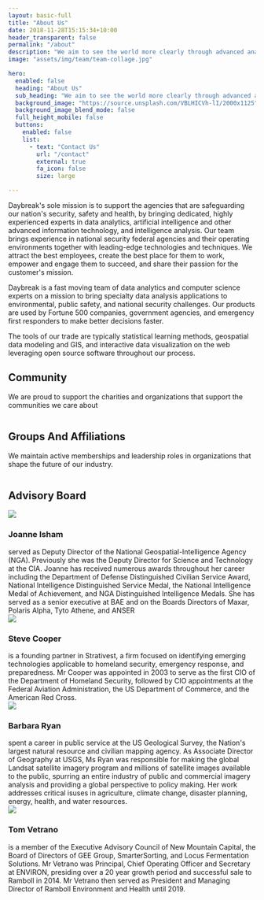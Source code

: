 ```yaml
---
layout: basic-full
title: "About Us"
date: 2018-11-28T15:15:34+10:00
header_transparent: false
permalink: "/about"
description: "We aim to see the world more clearly through advanced analytics and geospatial technologies. Our work with energy, environmental, defense, and public safety clients has shown that bringing modern geospatial data analytics and visualization into business processes helps everyone make smarter resource allocation decisions."
image: "assets/img/team/team-collage.jpg"

hero:
  enabled: false
  heading: "About Us"
  sub_heading: "We aim to see the world more clearly through advanced analytics and geospatial technologies. Our work with energy, environmental, defense, and public safety clients has shown that bringing modern geospatial data analytics and visualization into business processes helps everyone make smarter resource allocation decisions."
  background_image: "https://source.unsplash.com/VBLHICVh-lI/2000x1125"
  background_image_blend_mode: false
  full_height_mobile: false
  buttons:
    enabled: false
    list:
      - text: "Contact Us"
        url: "/contact"
        external: true
        fa_icon: false
        size: large

---
```


Daybreak's sole mission is to support the agencies that are safeguarding our nation's security, safety and health, by bringing dedicated, highly experienced experts in data analytics, artificial intelligence and other advanced information technology, and intelligence analysis. Our team brings experience in national security federal agencies and their operating environments together with leading-edge technologies and techniques. We attract the best employees, create the best place for them to work, empower and engage them to succeed, and share their passion for the customer's mission.

Daybreak is a fast moving team of data analytics and computer science experts on a mission to bring specialty data analysis applications to environmental, public safety, and national security challenges. Our products are used by Fortune 500 companies, government agencies, and emergency first responders to make better decisions faster.

The tools of our trade are typically statistical learning methods, geospatial data modeling and GIS, and interactive data visualization on the web leveraging open source software throughout our process.

## Community
We are proud to support the charities and organizations that support the communities we care about

<div class="row justify-content-center align-items-center">
<div class="col-4 col-lg-2 text-center mb-1 mt-1">
<a href="https://www.nationalforests.org/"  target="_blank"><img class="my-0" src="/assets/images/associations/natforestfoundation_logo.png" alt=""></a>
</div>

<div class="col-4 col-lg-2 text-center mb-1 mt-1">
<a href="https://www.nationalparks.org"  target="_blank"><img class="my-0" src="/assets/images/associations/natparksfoundation_logo.png" alt=""></a>
</div>

<div class="col-4 col-lg-2 text-center mb-1 mt-1">
<a href="https://www.girlscouts.org"  target="_blank"><img class="my-0" src="/assets/images/associations/gsusa_logo.png" alt=""></a>
</div>

<div class="col-4 col-lg-2 text-center mb-1 mt-1">
<a href="https://www.scouting.org"  target="_blank"><img class="my-0" src="/assets/images/associations/sbsa_logo.png" alt=""></a>
</div>

<div class="col-4 col-lg-2 text-center mb-1 mt-1">
<a href="https://www.rhfnow.org"  target="_blank"><img class="my-0" src="/assets/images/associations/rick_herrema_logo.png" alt=""></a>
</div>

<div class="col-4 col-lg-2 text-center mb-1 mt-1">
<a href="https://www.werockcancer.org"  target="_blank"><img class="my-0" src="/assets/images/associations/werockcancer_logo.png" alt=""></a>
</div>

<div class="col-4 col-lg-2 text-center mb-1 mt-1">
<a href="https://www.defenseintel.org"  target="_blank"><img class="my-0" src="/assets/images/associations/diamem_logo.png" alt=""></a>
</div>

<div class="col-4 col-lg-2 text-center mb-1 mt-1">
<a href="https://www.nats4good.org"  target="_blank"><img class="my-0" src="/assets/images/associations/natsforgood_logo.png" alt=""></a>
</div>
</div>

## Groups And Affiliations
We maintain active memberships and leadership roles in organizations that shape the future of our industry.


<div class="row justify-content-center align-items-center">
<div class="col-4 col-lg-2 text-center mb-1 mt-1">
<a href="https://www.informs.org/"  target="_blank"><img class="my-0" src="/assets/img/associations/informs_logo.png" alt=""></a>
</div>

<div class="col-4 col-lg-2 text-center mb-1 mt-1">
<a href="https://www.nvidia.com/inception/"  target="_blank"><img class="my-0" src="/assets/img/associations/nvidia_inception_logo.png" alt=""></a>
</div>

<div class="col-4 col-lg-2 text-center mb-1 mt-1">
<a href="https://www.esri.com"  target="_blank"><img class="my-0" src="/assets/img/associations/esri_bronze_logo.png" alt=""></a>
</div>

</div>

<section class="about-area grey-bg pt-100">
  <div class=" ">
    <div class="row">
      <div class="col-xl-6 col-lg-6 mb-40">
        <div class="section-title">
          <h2>Advisory Board</h2>
        </div>
      </div>
    </div>
    <div class="row justify-content-center pt-4">
    <div class="col-md-4  pb-4">
        <img src="/assets/img/team/joanne-isham-photo.jpg" class="about-team-img rounded-circle img-fluid m-0">
      </div>
       <div class="col-md-8">
        <h3>Joanne Isham</h3> served as Deputy Director of the National Geospatial-Intelligence Agency (NGA). Previously she was the Deputy Director for Science and Technology at the CIA. Joanne has received numerous awards throughout her career including the Department of Defense Distinguished Civilian Service Award, National Intelligence Distinguished Service Medal, the National Intelligence Medal of Achievement, and NGA Distinguished Intelligence Medals. She has served as a senior executive at BAE and on the Boards Directors of Maxar, Polaris Alpha, Tyto Athene, and ANSER
      </div>      
    </div>
    <div class="row justify-content-center pt-4">
    <div class="col-md-4  pb-4">
        <img src="/assets/img/team/steve-cooper-photo.jpg" class="about-team-img rounded-circle img-fluid m-0">
      </div>
       <div class="col-md-8">
        <h3>Steve Cooper</h3> is a founding partner in Strativest,
        a firm focused on identifying emerging technologies applicable to homeland security, emergency response, and preparedness.
        Mr Cooper was appointed in 2003 to serve as the first CIO of the Department of Homeland Security, followed
        by CIO appointments at the Federal Aviation Administration, the US Department of Commerce, and the American Red Cross.
      </div>      
    </div>
    <div class="row justify-content-center pt-4 d-flex flex-wrap align-items-center">     
      <div class="col-md-4 pb-4">
        <img src="/assets/img/team/barb-ryan-photo.jpg" class="about-team-img rounded-circle img-fluid m-0">
      </div>
        <div class="col-md-8">
        <h3>Barbara Ryan</h3> spent a career in public service at the US Geological Survey, the Nation's largest natural resource and civilian mapping agency.
        As Associate Director of Geography at USGS, Ms Ryan was responsible for making the global Landsat satellite imagery program and
        millions of satellite images available to the public, spurring an entire industry of public and commercial imagery analysis and
        providing a global perspective to policy making.  Her work addresses critical isuses in agriculture, climate change, disaster
        planning, energy, health, and water resources.
      </div>    
    </div>
    <div class="row justify-content-center pt-4">
      <div class="col-md-4  pb-4">
        <img src="/assets/img/team/tom-vetrano-photo.jpg" class="about-team-img rounded-circle img-fluid m-0">
      </div>
        <div class="col-md-8">
        <h3>Tom Vetrano</h3>is a member of the Executive Advisory Council of New Mountain Capital,
         the Board of Directors of GEE Group, SmarterSorting, and Locus Fermentation Solutions. Mr Vetrano
         was Principal, Chief Operating Officer and Secretary at ENVIRON, presiding over a 20 year growth period
         and successful sale to Ramboll in 2014. Mr Vetrano then served as President and Managing Director of
         Ramboll Environment and Health until 2019.
      </div>       
    </div>
  </div>
</section>
